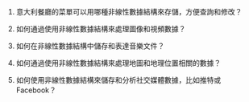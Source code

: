 

1. 意大利餐廳的菜單可以用哪種非線性數據結構來存儲，方便查詢和修改？

2. 如何通過使用非線性數據結構來處理圖像和視頻數據？

3. 如何在非線性數據結構中儲存和表達音樂文件？

4. 如何通過使用非線性數據結構來處理地圖和地理位置相關的數據？

5. 如何使用非線性數據結構來儲存和分析社交媒體數據，比如推特或Facebook？